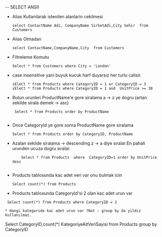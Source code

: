 -- SELECT ANSII

* Alias Kullanilarak istenilen alanlarin cekilmesi <br>
    ``` 
    select ContactName Adi, CompanyName SirketAdi,City Sehir  from Customers
    
* Alias Olmadan<br>
    ```
    select ContactName,CompanyName,City  from Customers

* Filtreleme Komutu<br>
   ```
   Select * from Customers where City = 'London'
   
* case insensitive yani buyuk kucuk harf duyarsız her turlu calisir.<br>
   ``` 
   sEleCt * from Products where CategoryID = 1 or CategoryID = 3
   sEleCt * from Products where CategoryID = 1 and  UnitPrice >= 30
  
* Butun urunleri ProductName'e gore siralama a -> z ye dogru (artan sekilde sirala demek -> asc) <br>
  ```
   Select * from Products order by ProductName
   
* Once CategoryId ye gore sonra ProductName gore siralama<br>
  ``` 
  Select * from Products order by CategoryID, ProductName
  
* Azalan sekilde siralama -> descending.z -> a diye sıralar.En pahali urunden ucuza dogru sıralar.<br>
  ``` Select * from Products order by UnitPrice desc 
      Select * from Products  where  CategoryID=1 order by UnitPrice desc
      
* Products tablosunda kac adet veri var onu bulmak icin <br>
  ``` 
  Select count(*) from Products 

* Products tablosunda CategoryId'si 2 olan kac adet urun var
 ```
  Select count(*) from Products where CategoryID = 2 

* Hangi kategoride kac adet urun var ?Not : group by da yildiz kullanılmaz.

 ```
 Select CategoryID,count(*) KategoriyeAitVeriSayisi from  Products group by CategoryID

